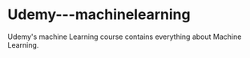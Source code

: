 # Udemy---machinelearning
Udemy's machine Learning course contains everything about Machine Learning.
